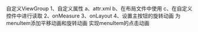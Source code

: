 自定义ViewGroup
    1、自定义属性
        a、attr.xml
        b、在布局文件中使用
        c、在自定义控件中进行读取
    2、onMeasure
    3、onLayout
    4、设置主按钮的旋转动画
        为menuItem添加平移动画和旋转动画
        实现menuItem的点击动画
